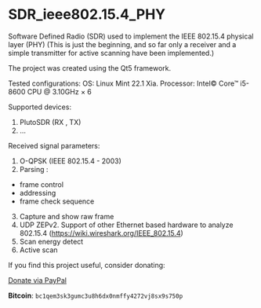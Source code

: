 # SDR_ieee802.15.4_PHY
Software Defined Radio (SDR) used to implement the IEEE 802.15.4 physical layer (PHY)
(This is just the beginning, and so far only a receiver and a simple transmitter for active scanning have been implemented.)

The project was created using the Qt5 framework.

Tested configurations:
OS: Linux Mint 22.1 Xia.
Processor: Intel© Core™ i5-8600 CPU @ 3.10GHz × 6

Supported devices:
1. PlutoSDR (RX , TX)
2. ...

Received signal parameters:
1. O-QPSK (IEEE 802.15.4 - 2003)
2. Parsing :
 - frame control
 - addressing
 - frame check sequence
3. Capture and show raw frame
4. UDP ZEPv2. Support of other Ethernet based hardware to analyze 802.15.4 (https://wiki.wireshark.org/IEEE_802.15.4)
5. Scan energy detect
6. Active scan


If you find this project useful, consider donating:

[Donate via PayPal](https://www.paypal.com/donate?hosted_button_id=A4EMYB46V67WJ)

**Bitcoin**: `bc1qem3sk3gumc3u8h6dx0nmffy4272vj8sx9s750p`
